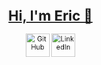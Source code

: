 <h1 align="center"><a href="https://peterhan.dev">Hi, I'm Eric 👋</a></h1>

<p align="center">
  <a href="https://github.com/james3ric">
    <picture>
      <source media="(prefers-color-scheme: dark)" srcset="https://cdn.simpleicons.org/github/white">
      <img alt="GitHub" title="GitHub" height="48" width="48" src="https://cdn.simpleicons.org/github"></picture></a>
  <a href="https://www.linkedin.com/in/james3ric">
    <img alt="LinkedIn" title="LinkedIn" height="48" width="48" src="https://cdn.simpleicons.org/linkedin"></a>
  

